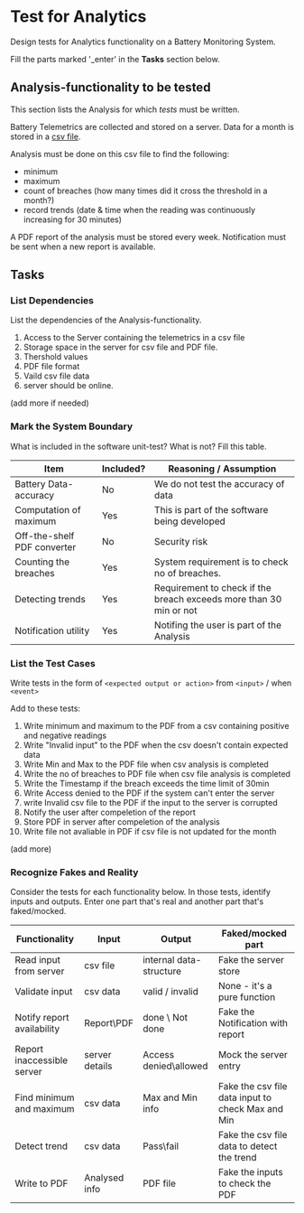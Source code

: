 # Test for Analytics

Design tests for Analytics functionality on a Battery Monitoring System.

Fill the parts marked '_enter' in the **Tasks** section below.

## Analysis-functionality to be tested

This section lists the Analysis for which _tests_ must be written.

Battery Telemetrics are collected and stored on a server.
Data for a month is stored in a [csv file](https://en.wikipedia.org/wiki/Comma-separated_values).

Analysis must be done on this csv file to find the following:
- minimum
- maximum
- count of breaches (how many times did it cross the threshold in a month?)
- record trends (date & time when the reading was continuously increasing for 30 minutes)

A PDF report of the analysis must be stored every week.
Notification must be sent when a new report is available.

## Tasks

### List Dependencies

List the dependencies of the Analysis-functionality.

1. Access to the Server containing the telemetrics in a csv file
2. Storage space in the server for csv file and PDF file.
3. Thershold values 
4. PDF file format
5. Vaild csv file data
6. server should be online.

(add more if needed)

### Mark the System Boundary

What is included in the software unit-test? What is not? Fill this table.

| Item                      | Included?     | Reasoning / Assumption
|---------------------------|---------------|---
Battery Data-accuracy       | No            | We do not test the accuracy of data
Computation of maximum      | Yes           | This is part of the software being developed
Off-the-shelf PDF converter | No            | Security risk 
Counting the breaches       | Yes           | System requirement is to check no of breaches.
Detecting trends            | Yes           | Requirement to check if the breach exceeds more than 30 min or not
Notification utility        | Yes           | Notifing the user is part of the Analysis 

### List the Test Cases

Write tests in the form of `<expected output or action>` from `<input>` / when `<event>`

Add to these tests:

1. Write minimum and maximum to the PDF from a csv containing positive and negative readings
2. Write "Invalid input" to the PDF when the csv doesn't contain expected data
3. Write Min and Max to the PDF file when csv analysis is completed
4. Write the no of breaches to PDF file when csv file analysis is completed 
5. Write the Timestamp if the breach exceeds the time limit of 30min
6. Write Access denied to the PDF if the system can't enter the server 
7. write Invalid csv file to the PDF if the input to the server is corrupted
8. Notify the user after compeletion of the report
9. Store PDF in server after compeletion of the analysis
10. Write file not avaliable in PDF if csv file is not updated for the month

(add more)

### Recognize Fakes and Reality

Consider the tests for each functionality below.
In those tests, identify inputs and outputs.
Enter one part that's real and another part that's faked/mocked.

| Functionality            | Input        | Output                      | Faked/mocked part
|--------------------------|--------------|-----------------------------|---
Read input from server     | csv file     | internal data-structure     | Fake the server store
Validate input             | csv data     | valid / invalid             | None - it's a pure function
Notify report availability | Report\PDF   | done \ Not done             | Fake the Notification with report
Report inaccessible server |server details|    Access denied\allowed    | Mock the server entry 
Find minimum and maximum   | csv data     | Max and Min info            | Fake the csv file data input to check Max and Min
Detect trend               | csv data     | Pass\fail                   | Fake the csv file data to detect the trend
Write to PDF               |Analysed info |   PDF file                  | Fake the inputs to check the PDF 
 
